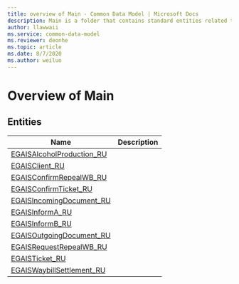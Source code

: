 ```yaml
---
title: overview of Main - Common Data Model | Microsoft Docs
description: Main is a folder that contains standard entities related to the Common Data Model.
author: llawwaii
ms.service: common-data-model
ms.reviewer: deonhe
ms.topic: article
ms.date: 8/7/2020
ms.author: weiluo
---
```


# Overview of Main


## Entities

|Name|Description|
|---|---|
|[EGAISAlcoholProduction_RU](EGAISAlcoholProduction_RU.md)||
|[EGAISClient_RU](EGAISClient_RU.md)||
|[EGAISConfirmRepealWB_RU](EGAISConfirmRepealWB_RU.md)||
|[EGAISConfirmTicket_RU](EGAISConfirmTicket_RU.md)||
|[EGAISIncomingDocument_RU](EGAISIncomingDocument_RU.md)||
|[EGAISInformA_RU](EGAISInformA_RU.md)||
|[EGAISInformB_RU](EGAISInformB_RU.md)||
|[EGAISOutgoingDocument_RU](EGAISOutgoingDocument_RU.md)||
|[EGAISRequestRepealWB_RU](EGAISRequestRepealWB_RU.md)||
|[EGAISTicket_RU](EGAISTicket_RU.md)||
|[EGAISWaybillSettlement_RU](EGAISWaybillSettlement_RU.md)||

